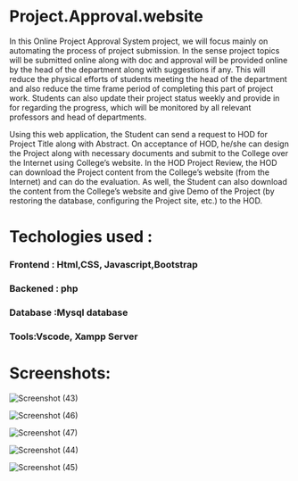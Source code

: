 # Project.Approval.website
In this Online Project Approval System project, we will focus mainly on automating the process of project submission. In the sense project topics will be submitted online along 
with doc and approval will be provided online by the head of the department along with suggestions if any. This will reduce the physical efforts of students meeting the head of
the department and also reduce the time frame period of completing this part of project work. Students can also update their project status weekly and provide in for regarding 
the progress, which will be monitored by all relevant professors and head of departments.

Using this web application, the Student can send a request to HOD for Project Title along with Abstract. On acceptance of HOD, he/she can design the Project along with necessary 
documents and submit to the College over the Internet using College’s website. In the HOD Project Review, the HOD can download the Project content from the College’s 
website (from the Internet) and can do the evaluation. As well, the Student can also download the content from the College’s website and give Demo of the Project (by restoring 
the database, configuring the Project site, etc.) to the HOD.

# Techologies used :
 ### Frontend : Html,CSS, Javascript,Bootstrap

### Backened : php

### Database :Mysql database

### Tools:Vscode, Xampp Server

# Screenshots:
![Screenshot (43)](https://user-images.githubusercontent.com/77053491/137473982-df7fb2cc-e8ba-4b41-846c-74aceef50c31.png)

![Screenshot (46)](https://user-images.githubusercontent.com/77053491/137474029-7e2d4ceb-f959-4388-aa5e-96f56f24b2e4.png)

![Screenshot (47)](https://user-images.githubusercontent.com/77053491/137474073-3b50c557-649d-4f7f-b15e-b66b52431324.png)

![Screenshot (44)](https://user-images.githubusercontent.com/77053491/137474006-d7e1e518-e354-4d8e-84ba-ec4a5c00b33d.png)

![Screenshot (45)](https://user-images.githubusercontent.com/77053491/137474019-2824a777-65d9-41f0-870f-1a2a2fbf0b40.png)


